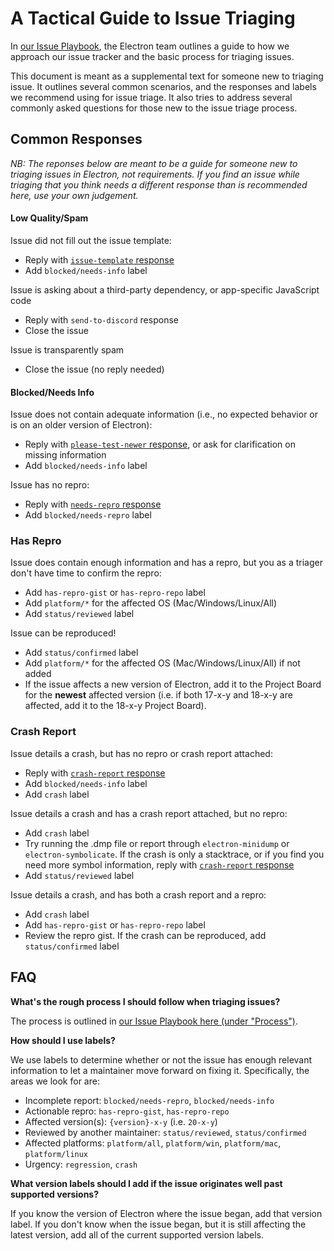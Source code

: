 # A Tactical Guide to Issue Triaging

In [our Issue Playbook](https://github.com/electron/governance/blob/main/playbooks/issue-triage.md#process), the Electron team outlines a guide to how we approach our issue tracker and the basic process for triaging issues.

This document is meant as a supplemental text for someone new to triaging issue. It outlines several common scenarios, and the responses and labels we recommend using for issue triage. It also tries to address several commonly asked questions for those new to the issue triage process.

## Common Responses

_NB: The reponses below are meant to be a guide for someone new to triaging issues in Electron, not requirements. If you find an issue while triaging that you think needs a different response than is recommended here, use your own judgement._

#### Low Quality/Spam

Issue did not fill out the issue template:
  * Reply with [`issue-template` response](https://github.com/electron/governance/blob/main/wg-releases/issue-playbook/fill-template.md)
  * Add `blocked/needs-info` label

Issue is asking about a third-party dependency, or app-specific JavaScript code
  * Reply with `send-to-discord` response
  * Close the issue

Issue is transparently spam
  * Close the issue (no reply needed)

#### Blocked/Needs Info

Issue does not contain adequate information (i.e., no expected behavior or is on an older version of Electron):
  * Reply with [`please-test-newer` response](https://github.com/electron/governance/blob/main/wg-releases/issue-playbook/please-test-newer.md), or ask for clarification on missing information
  * Add `blocked/needs-info` label

Issue has no repro:
  * Reply with [`needs-repro` response](https://github.com/electron/governance/blob/main/wg-releases/issue-playbook/needs-repro.md)
  * Add `blocked/needs-repro` label

### Has Repro

Issue does contain enough information and has a repro, but you as a triager don't have time to confirm the repro:
  * Add `has-repro-gist` or `has-repro-repo` label
  * Add `platform/*` for the affected OS (Mac/Windows/Linux/All)
  * Add `status/reviewed` label

Issue can be reproduced!
  * Add `status/confirmed` label
  * Add `platform/*` for the affected OS (Mac/Windows/Linux/All) if not added
  * If the issue affects a new version of Electron, add it to the Project Board for the **newest** affected version (i.e. if both 17-x-y and 18-x-y are affected, add it to the 18-x-y Project Board).

### Crash Report

Issue details a crash, but has no repro or crash report attached:
  * Reply with [`crash-report` response](https://github.com/electron/governance/blob/main/wg-releases/issue-playbook/needs-repro.md)
  * Add `blocked/needs-info` label
  * Add `crash` label

Issue details a crash and has a crash report attached, but no repro:
  * Add `crash` label
  * Try running the .dmp file or report through `electron-minidump` or `electron-symbolicate`. If the crash is only a stacktrace, or if you find you need more symbol information, reply with [`crash-report` response](https://github.com/electron/governance/blob/main/wg-releases/issue-playbook/needs-repro.md)
  * Add `status/reviewed` label

Issue details a crash, and has both a crash report and a repro:
  * Add `crash` label 
  * Add `has-repro-gist` or `has-repro-repo` label
  * Review the repro gist. If the crash can be reproduced, add `status/confirmed` label


## FAQ

**What's the rough process I should follow when triaging issues?**

The process is outlined in [our Issue Playbook here (under "Process")](https://github.com/electron/governance/blob/main/playbooks/issue-triage.md#process).

**How should I use labels?**

We use labels to determine whether or not the issue has enough relevant information to let a maintainer move forward on fixing it. Specifically, the areas we look for are:

* Incomplete report: `blocked/needs-repro`, `blocked/needs-info`
* Actionable repro: `has-repro-gist`, `has-repro-repo`
* Affected version(s): `{version}-x-y` (i.e. `20-x-y`)
* Reviewed by another maintainer: `status/reviewed`, `status/confirmed`
* Affected platforms: `platform/all`, `platform/win`, `platform/mac`, `platform/linux`
* Urgency: `regression`, `crash`

**What version labels should I add if the issue originates well past supported versions?**

If you know the version of Electron where the issue began, add that version label. If you don't know when the issue began, but it is still affecting the latest version, add all of the current supported version labels.
